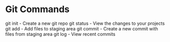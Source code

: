# Git Commands

git init - Create a new git repo
git status - View the changes to your projects
git add - Add files to staging area
git commit - Create a new commit with files from staging area
git log - View recent commits

